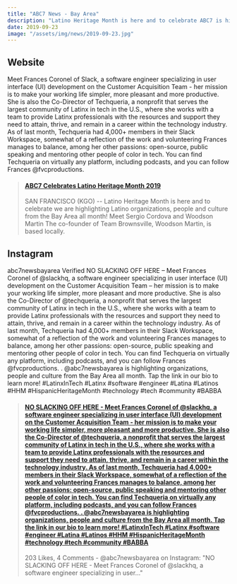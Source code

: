 ```yaml
---
title: "ABC7 News - Bay Area"
description: "Latino Heritage Month is here and to celebrate ABC7 is highlighting Latino organizations, people and culture from the Bay Area all month"
date: 2019-09-23
image: "/assets/img/news/2019-09-23.jpg"
---
```


## Website

Meet Frances Coronel of Slack, a software engineer specializing in user interface (UI) development on the Customer Acquisition Team - her mission is to make your working life simpler, more pleasant and more productive. She is also the Co-Director of Techqueria, a nonprofit that serves the largest
community of Latinx in tech in the U.S., where she works with a team to provide Latinx professionals with the resources and support they need to attain, thrive, and remain in a career within the technology industry. As of last month, Techqueria had 4,000+ members in their Slack Workspace, somewhat
of a reflection of the work and volunteering Frances manages to balance, among her other passions: open-source, public speaking and mentoring other people of color in tech. You can find Techqueria on virtually any platform, including podcasts, and you can follow Frances @fvcproductions.

<blockquote class="embedly-card"><h4><a href="https://abc7news.com/community-events/abc7-celebrates-latino-heritage-month-2019/5538011/">ABC7 Celebrates Latino Heritage Month 2019</a></h4><p>SAN FRANCISCO (KGO) -- Latino Heritage Month is here and to celebrate we are highlighting Latino organizations, people and culture from the Bay Area all month! Meet Sergio Cordova and Woodson Martin The co-founder of Team Brownsville, Woodson Martin, is based locally.</p></blockquote>
<script async src="//cdn.embedly.com/widgets/platform.js" charset="UTF-8"></script>

## Instagram

abc7newsbayarea Verified NO SLACKING OFF HERE – Meet Frances Coronel of @slackhq, a software engineer specializing in user interface (UI) development on the Customer Acquisition Team – her mission is to make your working life simpler, more pleasant and more productive. She is also the Co-Director of
@techqueria, a nonprofit that serves the largest community of Latinx in tech in the U.S., where she works with a team to provide Latinx professionals with the resources and support they need to attain, thrive, and remain in a career within the technology industry. As of last month, Techqueria had
4,000+ members in their Slack Workspace, somewhat of a reflection of the work and volunteering Frances manages to balance, among her other passions: open-source, public speaking and mentoring other people of color in tech. You can find Techqueria on virtually any platform, including podcasts, and
you can follow Frances @fvcproductions. . @abc7newsbayarea is highlighting organizations, people and culture from the Bay Area all month. Tap the link in our bio to learn more! #LatinxInTech #Latinx #software #engineer #Latina #Latinos #HHM #HispanicHeritageMonth #technology #tech #community #BABBA

<blockquote class="embedly-card"><h4><a href="https://www.instagram.com/p/B2w4JPtBY4H/">NO SLACKING OFF HERE - Meet Frances Coronel of @slackhq, a software engineer specializing in user interface (UI) development on the Customer Acquisition Team - her mission is to make your working life simpler, more pleasant and more productive. She is also the Co-Director of @techqueria, a nonprofit that serves the largest community of Latinx in tech in the U.S., where she works with a team to provide Latinx professionals with the resources and support they need to attain, thrive, and remain in a career within the technology industry. As of last month, Techqueria had 4,000+ members in their Slack Workspace, somewhat of a reflection of the work and volunteering Frances manages to balance, among her other passions: open-source, public speaking and mentoring other people of color in tech. You can find Techqueria on virtually any platform, including podcasts, and you can follow Frances @fvcproductions. . @abc7newsbayarea is highlighting organizations, people and culture from the Bay Area all month. Tap the link in our bio to learn more! #LatinxInTech #Latinx #software #engineer #Latina #Latinos #HHM #HispanicHeritageMonth #technology #tech #community #BABBA</a></h4><p>203 Likes, 4 Comments - @abc7newsbayarea on Instagram: "NO SLACKING OFF HERE - Meet Frances Coronel of @slackhq, a software engineer specializing in user..."</p></blockquote>
<script async src="//cdn.embedly.com/widgets/platform.js" charset="UTF-8"></script>
